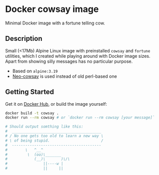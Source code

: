 # Docker cowsay image

Minimal Docker image with a fortune telling cow.

## Description

Small (<17Mb) Alpine Linux image with preinstalled ```cowsay``` and ```fortune``` utilities, which I created while playing around with Docker image sizes. Apart from showing silly messages has no particular purpose.

* Based on ```alpine:3.19```
* [Neo-cowsay](https://github.com/Code-Hex/Neo-cowsay) is used instead of old perl-based one

## Getting Started

Get it on [Docker Hub](https://hub.docker.com/r/vspl/cowsay), or build the image yourself:

```bash
docker build -t cowsay .
docker run --rm cowsay # or `docker run --rm cowsay [your message]`

# Should output somthing like this:
#  ________________________________________
# / No one gets too old to learn a new way \
# \ of being stupid.                       /
#  ----------------------------------------
#        \   ^__^
#         \  (oo)\_______
#            (__)\       )\/\
#                ||----w |
#                ||     ||
```
